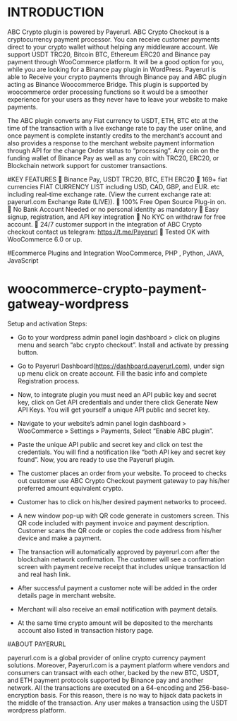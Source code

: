 
# INTRODUCTION

ABC Crypto plugin is powered by Payerurl. ABC Crypto Checkout is a cryptocurrency payment processor. You can receive customer payments direct to your crypto wallet without helping any middleware account. We support USDT TRC20, Bitcoin BTC, Ethereum ERC20 and Binance pay payment through WooCommerce platform. It will be a good option for you, while you are looking for a Binance pay plugin in WordPress. Payerurl is able to Receive your crypto payments through Binance pay and ABC plugin acting as Binance Woocommerce Bridge. This plugin is supported by woocommerce order processing functions so it would be a smoother experience for your users as they never have to leave your website to make payments.

The ABC plugin converts any Fiat currency to USDT, ETH, BTC etc at the time of the transaction with a live exchange rate to pay the user online, and once payment is complete instantly credits to the merchant’s account and also provides a response to the merchant website payment information through API for the change Order status to “processing”. Any coin on the funding wallet of Binance Pay as well as any coin with TRC20, ERC20, or Blockchain network support for customer transactions.

#KEY FEATURES
🔸 Binance Pay, USDT TRC20, BTC, ETH ERC20
🔸 169+ fiat currencies FIAT CURRENCY LIST including USD, CAD, GBP, and EUR. etc including real-time exchange rate. (View the current exchange rate at: payerurl.com Exchange Rate (LIVE)).
🔸 100% Free Open Source Plug-in on.
🔸 No Bank Account Needed or no personal identity as mandatory
🔸 Easy signup, registration, and API key integration
🔸 No KYC on withdraw for free account.
🔸 24/7 customer support in the integration of ABC Crypto checkout contact us telegram: https://t.me/Payerurl
🔸 Tested OK with WooCommerce 6.0 or up.

#Ecommerce Plugins and Integration
WooCommerce, PHP , Python, JAVA, JavaScript


# woocommerce-crypto-payment-gatweay-wordpress


Setup and activation Steps:
* Go to your wordpress admin panel login dashboard > click on plugins menu and search “abc crypto checkout”. Install and activate by pressing button.

* Go to Payerurl Dashboard(https://dashboard.payerurl.com), under sign up menu click on create account. Fill the basic info and complete Registration process.

* Now, to integrate plugin you must need an API public key and secret key, click on Get API credentials and under there click Generate New API Keys. You will get yourself a unique API public and secret key.

* Navigate to your website’s admin panel login dashboard > WooCommerce » Settings » Payments, Select “Enable ABC plugin”.

* Paste the unique API public and secret key and click on test the credentials. You will find a notification like “both API key and secret key found”. Now, you are ready to use the Payerurl plugin.

* The customer places an order from your website. To proceed to checks out customer use ABC Crypto Checkout payment gateway to pay his/her preferred amount equivalent crypto.

* Customer has to click on his/her desired payment networks to proceed.

* A new window pop-up with QR code generate in customers screen. This QR code included with payment invoice and payment description. Customer scans the QR code or copies the code address from his/her device and make a payment.

* The transaction will automatically approved by payerurl.com after the blockchain network confirmation. The customer will see a confirmation screen with payment receive receipt that includes unique transaction Id and real hash link.

* After successful payment a customer note will be added in the order details page in merchant website.

* Merchant will also receive an email notification with payment details.

* At the same time crypto amount will be deposited to the merchants account also listed in transaction history page.

#ABOUT PAYERURL

payerurl.com is a global provider of online crypto currency payment solutions. Moreover, Payerurl.com is a payment platform where vendors and consumers can transact with each other, backed by the new BTC, USDT, and ETH payment protocols supported by Binance pay and another network. All the transactions are executed on a 64-encoding and 256-base-encryption basis. For this reason, there is no way to hijack data packets in the middle of the transaction. Any user makes a transaction using the USDT wordpress platform.
